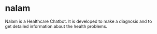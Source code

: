 # nalam
Nalam is a Healthcare Chatbot. It is developed to make a diagnosis and to get detailed information about the health problems.
